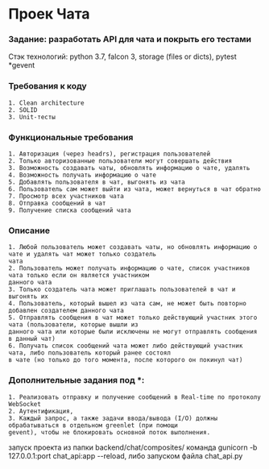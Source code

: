 # Проек Чата

### Задание: разработать API для чата и покрыть его тестами
Стэк технологий:
python 3.7, falcon 3, storage (files or dicts), pytest *gevent




### Требования к коду
    1. Clean architecture
    2. SOLID
    3. Unit-тесты

### Функциональные требования
    1. Авторизация (через headrs), регистрация пользователей
    2. Только авторизованные пользователи могут совершать действия
    3. Возможность создавать чаты, обновлять информацию о чате, удалять
    4. Возможность получать информацию о чате
    5. Добавлять пользователя в чат, выгонять из чата
    6. Пользователь сам может выйти из чата, может вернуться в чат обратно
    7. Просмотр всех участников чата
    8. Отправка сообщений в чат
    9. Получение списка сообщений чата

### Описание
    1. Любой пользователь может создавать чаты, но обновлять информацию о чате и удалять чат может только создатель
    чата
    2. Пользователь может получать информацию о чате, список участников чата только если он является участником
    данного чата
    3. Только создатель чата может приглашать пользователей в чат и выгонять их
    4. Пользователь, который вышел из чата сам, не может быть повторно добавлен создателем данного чата
    5. Отправлять сообщения в чат может только действующий участник этого чата (пользователи, которые вышли из
    данного чата или которые были исключены не могут отправлять сообщения в данный чат)
    6. Получать список сообщений чата может либо действующий участник чата, либо пользователь который ранее состоял
    в чате (но только до того момента, после которого он покинул чат)

### Дополнительные задания под *:
    1. Реализовать отправку и получение сообщений в Real-time по протоколу WebSocket
    2. Аутентификация,
    3. Каждый запрос, а также задачи ввода/вывода (I/O) должны обрабатываться в отдельном greenlet (при помощи
    gevent), чтобы не блокировать основной поток выполнения.

запуск проекта из папки backend/chat/composites/ команда gunicorn -b 127.0.0.1:port chat_api:app --reload, либо запуском файла chat_api.py